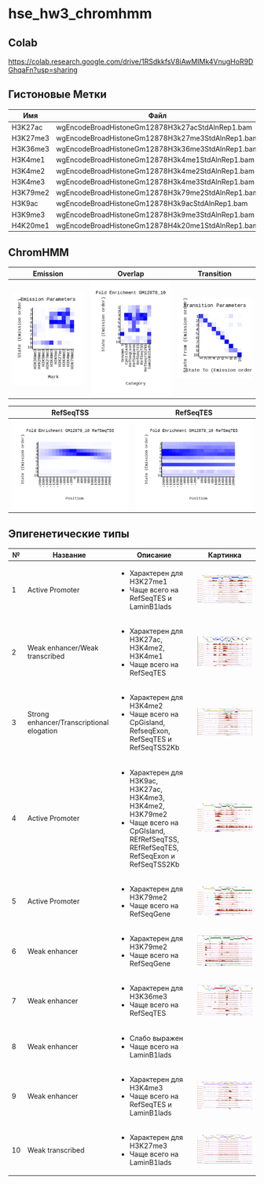 # hse_hw3_chromhmm
## Colab
https://colab.research.google.com/drive/1RSdkkfsV8iAwMIMk4VnugHoR9DGhqaFn?usp=sharing
## Гистоновые Метки
Имя | Файл
--- | ---
H3K27ac | wgEncodeBroadHistoneGm12878H3k27acStdAlnRep1.bam
H3K27me3 | wgEncodeBroadHistoneGm12878H3k27me3StdAlnRep1.bam
H3K36me3 | wgEncodeBroadHistoneGm12878H3k36me3StdAlnRep1.bam
H3K4me1 | wgEncodeBroadHistoneGm12878H3k4me1StdAlnRep1.bam
H3K4me2 | wgEncodeBroadHistoneGm12878H3k4me2StdAlnRep1.bam
H3K4me3 | wgEncodeBroadHistoneGm12878H3k4me3StdAlnRep1.bam
H3K79me2 | wgEncodeBroadHistoneGm12878H3k79me2StdAlnRep1.bam
H3K9ac | wgEncodeBroadHistoneGm12878H3k9acStdAlnRep1.bam
H3K9me3 | wgEncodeBroadHistoneGm12878H3k9me3StdAlnRep1.bam
H4K20me1 | wgEncodeBroadHistoneGm12878H4k20me1StdAlnRep1.bam
## ChromHMM

Emission | Overlap | Transition 
 --- | --- | ---
![Image](/data/emissions_10.png) | ![Image](/data/GM12878_10_overlap.png) | ![Image](/data/transitions_10.png)

RefSeqTSS | RefSeqTES 
 --- | --- 
![Image](/data/GM12878_10_RefSeqTSS_neighborhood.png) | ![Image](/data/GM12878_10_RefSeqTES_neighborhood.png)

## Эпигенетические типы
№ | Название | Описание | Картинка
 --- | --- | ---| ---
1 | Active Promoter | <ul><li> Характерен для H3K27me1 </li><li> Чаще всего на RefSeqTES и LaminB1lads </li> | ![Image](/data/state_1.png)
2 | Weak enhancer/Weak transcribed | <ul><li> Характерен для H3K27ac, H3K4me2, H3K4me1 </li><li> Чаще всего на RefSeqTES </li> | ![Image](/data/state_2.png)
3 | Strong enhancer/Transcriptional elogation | <ul><li> Характерен для H3K4me2 </li><li> Чаще всего на CpGisland, RefseqExon, RefSeqTES и RefSeqTSS2Kb </li> | ![Image](/data/state_3.png)
4 | Active Promoter | <ul><li> Характерен для H3K9ac, H3K27ac, H3K4me3, H3K4me2, H3K79me2 </li><li> Чаще всего на CpGIsland, REfRefSeqTSS, REfRefSeqTES, RefSeqExon и RefSeqTSS2Kb </li> | ![Image](/data/state_4.png)
5 | Active Promoter | <ul><li> Характерен для H3K79me2 </li><li> Чаще всего на RefSeqGene </li> | ![Image](/data/state_5.png)
6 | Weak enhancer | <ul><li> Характерен для H3K79me2 </li><li> Чаще всего на RefSeqGene  </li>| ![Image](/data/state_6.png)
7 | Weak enhancer | <ul><li> Характерен для H3K36me3 </li><li> Чаще всего на RefSeqTES </li>| ![Image](/data/state_7.png)
8 | Weak enhancer | <ul><li> Слабо выражен </li><li> Чаще всего на LaminB1lads </li> | 
9 | Weak enhancer | <ul><li> Характерен для H3K4me3 </li><li> Чаще всего на RefSeqTES и LaminB1lads </li> | ![Image](/data/state_9.png)
10 | Weak transcribed | <ul><li> Характерен для H3K27me3 </li><li> Чаще всего на LaminB1lads </li> | ![Image](/data/state_10.png)

